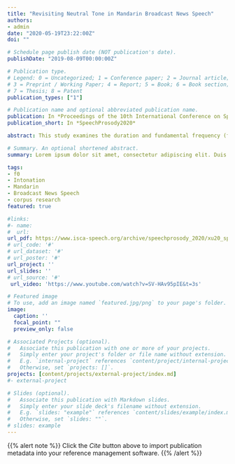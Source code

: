 ```yaml
---
title: "Revisiting Neutral Tone in Mandarin Broadcast News Speech"
authors:
- admin
date: "2020-05-19T23:22:00Z"
doi: ""

# Schedule page publish date (NOT publication's date).
publishDate: "2019-08-09T00:00:00Z"

# Publication type.
# Legend: 0 = Uncategorized; 1 = Conference paper; 2 = Journal article;
# 3 = Preprint / Working Paper; 4 = Report; 5 = Book; 6 = Book section;
# 7 = Thesis; 8 = Patent
publication_types: ["1"]

# Publication name and optional abbreviated publication name.
publication: In *Proceedings of the 10th International Conference on Speech Prosody*
publication_short: In *SpeechProsody2020*

abstract: This study examines the duration and fundamental frequency (f<sub>0</sub>) contour of neutral tones in the 1997 Mandarin Broadcast News Speech Corpus. 7208 disyllabic occurrences with a lexical tone syllable preceding a neutral tone syllable and 180 trisyllabic occurrences in which two consecutive neutral tone syllables follow a lexical tone syllable from 21 speakers were analysed using orthogonal polynomial and linear mixed effects models. Instead of the oversimplified claim that neutral tone syllables are shorter than other syllables, the results suggest that the length of a neutral tone syllable is sensitive to its syllable structure. The results also capture a converging low pitch target with large variance for Mandarin neutral tones, having visualised the distribution of 𝑓<sub>0</sub> variation of neutral tones.

# Summary. An optional shortened abstract.
summary: Lorem ipsum dolor sit amet, consectetur adipiscing elit. Duis posuere tellus ac convallis placerat. Proin tincidunt magna sed ex sollicitudin condimentum.

tags:
- f0
- Intonation
- Mandarin
- Broadcast News Speech
- corpus research
featured: true

#links:
#- name: 
#  url: 
url_pdf: https://www.isca-speech.org/archive/speechprosody_2020/xu20_speechprosody.html
# url_code: '#'
# url_dataset: '#'
# url_poster: '#'
url_project: ''
url_slides: ''
# url_source: '#'
 url_video: 'https://www.youtube.com/watch?v=SV-HAv95pIE&t=3s'

# Featured image
# To use, add an image named `featured.jpg/png` to your page's folder. 
image:
  caption: ''
  focal_point: ""
  preview_only: false

# Associated Projects (optional).
#   Associate this publication with one or more of your projects.
#   Simply enter your project's folder or file name without extension.
#   E.g. `internal-project` references `content/project/internal-project/index.md`.
#   Otherwise, set `projects: []`.
projects: [content/projects/external-project/index.md]
#- external-project

# Slides (optional).
#   Associate this publication with Markdown slides.
#   Simply enter your slide deck's filename without extension.
#   E.g. `slides: "example"` references `content/slides/example/index.md`.
#   Otherwise, set `slides: ""`.
# slides: example
---
```


{{% alert note %}}
Click the *Cite* button above to import publication metadata into your reference management software.
{{% /alert %}}

